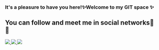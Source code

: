 ### It's a pleasure to have you here!✨Welcome to my GIT space ✨
## You can follow and meet me in social networks💬😄
<a href="https://www.linkedin.com/lucasdasilvanascimento/" alt="Linkedin" target="_blank">
  <img src="https://img.shields.io/badge/LinkedIn-0077B5?style=for-the-badge&logo=linkedin&logoColor=white">
</a>
<a href="https://www.instagram.com/lsn.silva" alt="Instagram" target="_blank">
  <img src="https://img.shields.io/badge/Instagram-E4405F?style=for-the-badge&logo=instagram&logoColor=white">
</a>
<a href="https://www.discordapp.com/users/LucasSN#8386" alt="Discord" target="_blank">
  <img src="https://img.shields.io/badge/Discord-7289DA?style=for-the-badge&logo=discord&logoColor=white">
</a>

<!--
**LucaLSN/LucaLSN** is a ✨ _special_ ✨ repository because its `README.md` (this file) appears on your GitHub profile.

Here are some ideas to get you started:

- 🔭 I’m currently working on ...
- 🌱 I’m currently learning ...
- 👯 I’m looking to collaborate on ...
- 🤔 I’m looking for help with ...
- 💬 Ask me about ...
- 📫 How to reach me: ...
- 😄 Pronouns: ...
- ⚡ Fun fact: ...
-->
